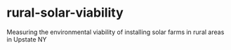 # rural-solar-viability
Measuring the environmental viability of installing solar farms in rural areas in Upstate NY
